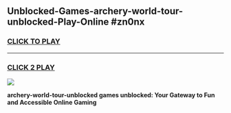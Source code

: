 
## Unblocked-Games-archery-world-tour-unblocked-Play-Online #zn0nx
<h3>
<a href="https://news.freeplayer.one?title=archery-world-tour-unblocked&ref=3">CLICK TO PLAY</a></h3>
<hr>

<h3>
<a href="https://news.freeplayer.one?title=archery-world-tour-unblocked&ref=3">CLICK 2 PLAY</a>
  
</h3>

<a href="https://news.freeplayer.one?title=archery-world-tour-unblocked&ref=3"><img src="https://clearcache.store/games.png"></a>


**archery-world-tour-unblocked games unblocked: Your Gateway to Fun and Accessible Online Gaming**

